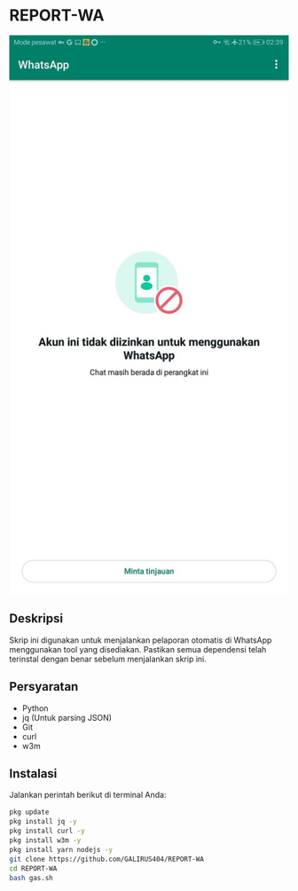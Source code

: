 # REPORT-WA
![WhatsApp](WhatsApp.jpg)
## Deskripsi
Skrip ini digunakan untuk menjalankan pelaporan otomatis di WhatsApp menggunakan tool yang disediakan. Pastikan semua dependensi telah terinstal dengan benar sebelum menjalankan skrip ini.
## Persyaratan
- Python
- jq (Untuk parsing JSON)
- Git
- curl
- w3m
## Instalasi
Jalankan perintah berikut di terminal Anda:
```bash
pkg update
pkg install jq -y
pkg install curl -y
pkg install w3m -y
pkg install yarn nodejs -y
git clone https://github.com/GALIRUS404/REPORT-WA
cd REPORT-WA
bash gas.sh
